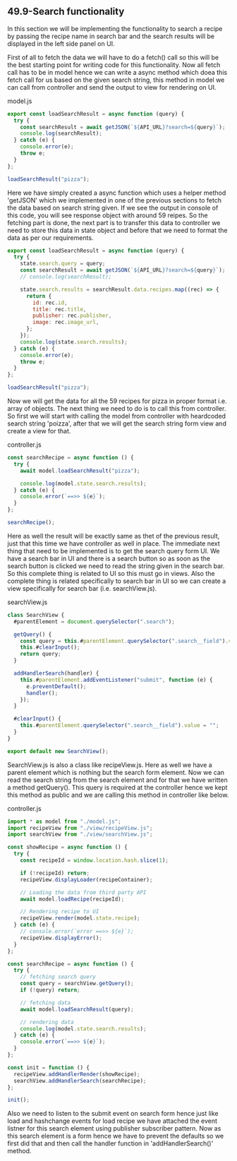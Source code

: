## 49.9-Search functionality

In this section we will be implementing the functionality to search a recipe by passing the recipe name in search bar and the search results will be displayed in the left side panel on UI.

First of all to fetch the data we will have to do a fetch() call so this will be the best starting point for writing code for this functionality. Now all fetch call has to be in model hence we can write a async method which doea this fetch call for us based on the given search string, this method in model we can call from controller and send the output to view for rendering on UI.

model.js

```javascript
export const loadSearchResult = async function (query) {
  try {
    const searchResult = await getJSON(`${API_URL}?search=${query}`);
    console.log(searchResult);
  } catch (e) {
    console.error(e);
    throw e;
  }
};

loadSearchResult("pizza");
```

Here we have simply created a async function which uses a helper method 'getJSON' which we implemented in one of the previous sections to fetch the data based on search string given. If we see the output in console of this code, you will see response object with around 59 reipes. So the fetching part is done, the next part is to transfer this data to controller we need to store this data in state object and before that we need to format the data as per our requirements.

```javascript
export const loadSearchResult = async function (query) {
  try {
    state.search.query = query;
    const searchResult = await getJSON(`${API_URL}?search=${query}`);
    // console.log(searchResult);

    state.search.results = searchResult.data.recipes.map((rec) => {
      return {
        id: rec.id,
        title: rec.title,
        publisher: rec.publisher,
        image: rec.image_url,
      };
    });
    console.log(state.search.results);
  } catch (e) {
    console.error(e);
    throw e;
  }
};

loadSearchResult("pizza");
```

Now we will get the data for all the 59 recipes for pizza in proper format i.e. array of objects. The next thing we need to do is to call this from controller. So first we will start with calling the model from controller with heardcoded search string 'poizza', after that we will get the search string form view and create a view for that.

controller.js

```javascript
const searchRecipe = async function () {
  try {
    await model.loadSearchResult("pizza");

    console.log(model.state.search.results);
  } catch (e) {
    console.error(`==>> ${e}`);
  }
};

searchRecipe();
```

Here as well the result will be exactly same as thet of the previous result, just that this time we have controller as well in place. The immediate next thing that need to be implemented is to get the search query form UI. We have a search bar in UI and there is a search button so as soon as the search button is clicked we need to read the string given in the search bar. So this complete thing is related to UI so this must go in views. Also the complete thing is related specifically to search bar in UI so we can create a view specifically for search bar (i.e. searchView.js).

searchView.js

```javascript
class SearchView {
  #parentElement = document.querySelector(".search");

  getQuery() {
    const query = this.#parentElement.querySelector(".search__field").value;
    this.#clearInput();
    return query;
  }

  addHandlerSearch(handler) {
    this.#parentElement.addEventListener("submit", function (e) {
      e.preventDefault();
      handler();
    });
  }

  #clearInput() {
    this.#parentElement.querySelector(".search__field").value = "";
  }
}

export default new SearchView();
```

SearchView.js is also a class like recipeView.js. Here as well we have a parent element which is nothing but the search form element. Now we can read the search string from the search element and for that we have written a method getQuery(). This query is required at the controller hence we kept this method as public and we are calling this method in controller like below.

controller.js

```javascript
import * as model from "./model.js";
import recipeView from "./view/recipeView.js";
import searchView from "./view/searchView.js";

const showRecipe = async function () {
  try {
    const recipeId = window.location.hash.slice(1);

    if (!recipeId) return;
    recipeView.displayLoader(recipeContainer);

    // Loading the data from third party API
    await model.loadRecipe(recipeId);

    // Rendering recipe to UI
    recipeView.render(model.state.recipe);
  } catch (e) {
    // console.error(`error ==>> ${e}`);
    recipeView.displayError();
  }
};

const searchRecipe = async function () {
  try {
    // fetching search query
    const query = searchView.getQuery();
    if (!query) return;

    // fetching data
    await model.loadSearchResult(query);

    // rendering data
    console.log(model.state.search.results);
  } catch (e) {
    console.error(`==>> ${e}`);
  }
};

const init = function () {
  recipeView.addHandlerRender(showRecipe);
  searchView.addHandlerSearch(searchRecipe);
};

init();
```

Also we need to listen to the submit event on search form hence just like load and hashchange events for load recipe we have attached the event listner for this search element using publisher subscriber pattern. Now as this search element is a form hence we have to prevent the defaults so we first did that and then call the handler function in 'addHandlerSearch()' method.
